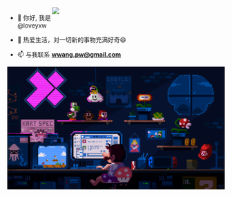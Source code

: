 
<img align="right" width="400" src="https://github-readme-stats.vercel.app/api?username=loveyxw&theme=buefy&show_icons=true">

- 👋 你好, 我是@loveyxw

- 💞️ 热爱生活，对一切新的事物充满好奇😄

- 📫 与我联系 **wwang.pw@gmail.com**

<!---
loveyxw/loveyxw is a ✨ special ✨ repository because its `README.md` (this file) appears on your GitHub profile.
You can click the Preview link to take a look at your changes.
--->
![](https://github.com/loveyxw/loveyxw/raw/main/%E5%8A%A8%E6%80%81%E9%85%B7%E5%9B%BE.gif)
